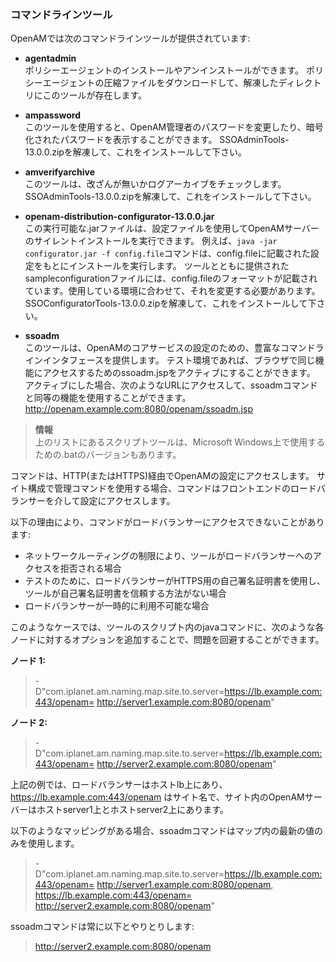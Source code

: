 ### コマンドラインツール

OpenAMでは次のコマンドラインツールが提供されています:

- **agentadmin**  
 ポリシーエージェントのインストールやアンインストールができます。
 ポリシーエージェントの圧縮ファイルをダウンロードして、解凍したディレクトリにこのツールが存在します。

- **ampassword**  
 このツールを使用すると、OpenAM管理者のパスワードを変更したり、暗号化されたパスワードを表示することができます。
 SSOAdminTools-13.0.0.zipを解凍して、これをインストールして下さい。
 
- **amverifyarchive**  
 このツールは、改ざんが無いかログアーカイブをチェックします。
 SSOAdminTools-13.0.0.zipを解凍して、これをインストールして下さい。

- **openam-distribution-configurator-13.0.0.jar**  
 この実行可能な.jarファイルは、設定ファイルを使用してOpenAMサーバーのサイレントインストールを実行できます。
例えば、`java -jar configurator.jar -f config.file`コマンドは、config.fileに記載された設定をもとにインストールを実行します。
ツールとともに提供されたsampleconfigurationファイルには、config.fileのフォーマットが記載されています。使用している環境に合わせて、それを変更する必要があります。
SSOConfiguratorTools-13.0.0.zipを解凍して、これをインストールして下さい。
 
- **ssoadm**  
 このツールは、OpenAMのコアサービスの設定のための、豊富なコマンドラインインタフェースを提供します。
 テスト環境であれば、ブラウザで同じ機能にアクセスするためのssoadm.jspをアクティブにすることができます。
アクティブにした場合、次のようなURLにアクセスして、ssoadmコマンドと同等の機能を使用することができます。
 http://openam.example.com:8080/openam/ssoadm.jsp

> **情報**  
> 上のリストにあるスクリプトツールは、Microsoft Windows上で使用するための.batのバージョンもあります。

コマンドは、HTTP(またはHTTPS)経由でOpenAMの設定にアクセスします。
サイト構成で管理コマンドを使用する場合、コマンドはフロントエンドのロードバランサーを介して設定にアクセスします。

以下の理由により、コマンドがロードバランサーにアクセスできないことがあります:

- ネットワークルーティングの制限により、ツールがロードバランサーへのアクセスを拒否される場合
- テストのために、ロードバランサーがHTTPS用の自己署名証明書を使用し、ツールが自己署名証明書を信頼する方法がない場合
- ロードバランサーが一時的に利用不可能な場合

このようなケースでは、ツールのスクリプト内のjavaコマンドに、次のような各ノードに対するオプションを追加することで、問題を回避することができます。

**ノード 1:**

> -D"com.iplanet.am.naming.map.site.to.server=https://lb.example.com:443/openam=
> http://server1.example.com:8080/openam"

**ノード 2:**

> -D"com.iplanet.am.naming.map.site.to.server=https://lb.example.com:443/openam=
> http://server2.example.com:8080/openam"

上記の例では、ロードバランサーはホストlb上にあり、https://lb.example.com:443/openam はサイト名で、サイト内のOpenAMサーバーはホストserver1上とホストserver2上にあります。

以下のようなマッピングがある場合、ssoadmコマンドはマップ内の最新の値のみを使用します。

> -D"com.iplanet.am.naming.map.site.to.server=https://lb.example.com:443/openam=
> http://server1.example.com:8080/openam, https://lb.example.com:443/openam=
> http://server2.example.com:8080/openam"

ssoadmコマンドは常に以下とやりとりします:

> http://server2.example.com:8080/openam
